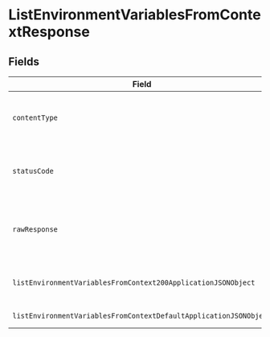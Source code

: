 # ListEnvironmentVariablesFromContextResponse


## Fields

| Field                                                                                                                                             | Type                                                                                                                                              | Required                                                                                                                                          | Description                                                                                                                                       |
| ------------------------------------------------------------------------------------------------------------------------------------------------- | ------------------------------------------------------------------------------------------------------------------------------------------------- | ------------------------------------------------------------------------------------------------------------------------------------------------- | ------------------------------------------------------------------------------------------------------------------------------------------------- |
| `contentType`                                                                                                                                     | *string*                                                                                                                                          | :heavy_check_mark:                                                                                                                                | HTTP response content type for this operation                                                                                                     |
| `statusCode`                                                                                                                                      | *number*                                                                                                                                          | :heavy_check_mark:                                                                                                                                | HTTP response status code for this operation                                                                                                      |
| `rawResponse`                                                                                                                                     | [AxiosResponse](https://axios-http.com/docs/res_schema)                                                                                           | :heavy_minus_sign:                                                                                                                                | Raw HTTP response; suitable for custom response parsing                                                                                           |
| `listEnvironmentVariablesFromContext200ApplicationJSONObject`                                                                                     | [ListEnvironmentVariablesFromContext200ApplicationJSON](../../models/operations/listenvironmentvariablesfromcontext200applicationjson.md)         | :heavy_minus_sign:                                                                                                                                | A paginated list of environment variables                                                                                                         |
| `listEnvironmentVariablesFromContextDefaultApplicationJSONObject`                                                                                 | [ListEnvironmentVariablesFromContextDefaultApplicationJSON](../../models/operations/listenvironmentvariablesfromcontextdefaultapplicationjson.md) | :heavy_minus_sign:                                                                                                                                | Error response.                                                                                                                                   |